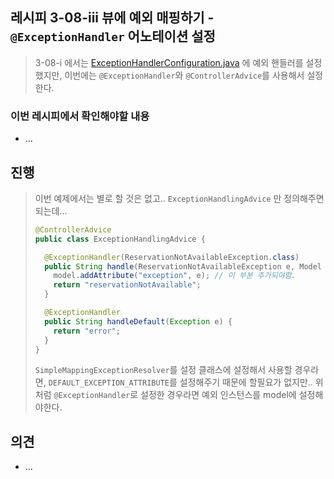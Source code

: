 ## 레시피 3-08-iii 뷰에 예외 매핑하기 - `@ExceptionHandler` 어노테이션 설정

> 3-08-i 에서는 [ExceptionHandlerConfiguration.java](https://github.com/fp024/spring-5-recipes-study/blob/master/chap03/recipe-3-08-i/src/main/java/org/fp024/study/spring5recipes/court/config/ExceptionHandlerConfiguration.java) 에 예외 핸들러를 설정했지만, 이번에는 `@ExceptionHandler`와 `@ControllerAdvice`를 사용해서 설정한다.

### 이번 레시피에서 확인해야할  내용

* ...

  

## 진행

>  이번 예제에서는 별로 할 것은 없고.. `ExceptionHandlingAdvice` 만 정의해주면 되는데...
>
> ```java
> @ControllerAdvice
> public class ExceptionHandlingAdvice {
> 
>   @ExceptionHandler(ReservationNotAvailableException.class)
>   public String handle(ReservationNotAvailableException e, Model model) {
>     model.addAttribute("exception", e); // 이 부분 추가되야함.
>     return "reservationNotAvailable";
>   }
> 
>   @ExceptionHandler
>   public String handleDefault(Exception e) {
>     return "error";
>   }
> }
> ```
>
> `SimpleMappingExceptionResolver`를 설정 클래스에 설정해서 사용할 경우라면, `DEFAULT_EXCEPTION_ATTRIBUTE`를 설정해주기 때문에 할필요가 없지만.. 위처럼 `@ExceptionHandler`로 설정한 경우라면 예외 인스턴스를 model에 설정해야한다. 



## 의견

* ...

